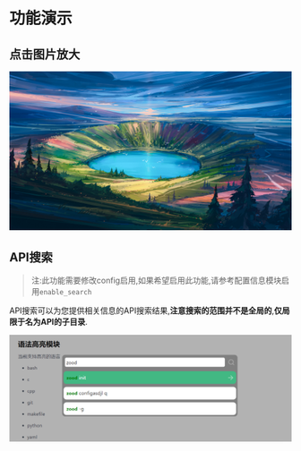 
# 功能演示

## 点击图片放大

![](https://raw.githubusercontent.com/learner-lu/picbed/master/background.jpg)

## API搜索

> 注:此功能需要修改config启用,如果希望启用此功能,请参考配置信息模块启用`enable_search`

API搜索可以为您提供相关信息的API搜索结果,**注意搜索的范围并不是全局的**,**仅局限于名为API的子目录**.

![20230114225904](https://raw.githubusercontent.com/learner-lu/picbed/master/20230114225904.png)

